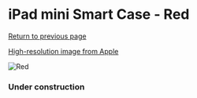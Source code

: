 # iPad mini Smart Case - Red

[Return to previous page](/ipad_mini)

[High-resolution image from Apple](https://store.storeimages.cdn-apple.com/8756/as-images.apple.com/is/ME711?wid=4500&hei=4500&fmt=png)

<div style="width: 384px"><img src="/everyphone/ME711.png" alt="Red"></div>

### Under construction
